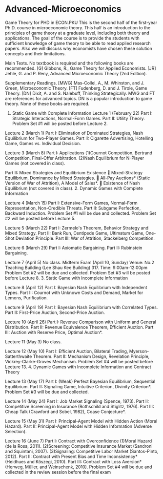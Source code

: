 # Advanced-Microeconomics
Game Theory for PHD in ECON.PKU 
This is the second half of the first-year Ph.D. course in microeconomic theory. 
This half is an introduction to the principles of game theory at a graduate level, including both 
theory and applications.
The goal of the course is to provide the students with sufficient knowledge of game theory to 
be able to read applied research papers. Also we will discuss why economists have chosen these 
solution concepts and their limitations.

Main Texts. No textbook is required and the following books are recommended.
[G] Gibbons, R., Game Theory for Applied Economists.
[JR] Jehle, G. and P. Reny, Advanced Microeconomic Theory (2nd Edition).

Supplementary Readings.
[MWG] Mas-Collel, A., M. Whinston, and J. Green, Microeconomic Theory.
[FT] Fudenberg, D. and J. Tirole, Game Theory.
[DN] Dixit, A. and S. Nalebuff, Thinking Strategically.
MWG and FT are references for advanced topics. DN is a popular introduction to game theory. 
None of these books are required.

1. Static Game with Complete Information
Lecture 1 (February 22)
Part I: Strategic Interactions, Normal-Form Games.
Part II: Utility Theory.
Problem Set #1 will be posted before Lecture 2.

Lecture 2 (March 1)
Part I: Elimination of Dominated Strategies, Nash Equilibrium for Two-Player Games.
Part II: Cigarette Advertising, Hotelling Game, Games vs. Individual Decision.

Lecture 3 (March 8)
Part I: Applications
 (1)Cournot Competition, Bertrand Competition, Final-Offer Arbitration.
 (2)Nash Equilibrium for N-Player Games (not covered in class).
 
Part II: Mixed Strategies and Equilibrium Existence
 Mixed-Strategy Equilibrium, Dominance by Mixed Strategies.
 All-Pay Auctions* (Static Version of War of Attrition), A Model of Sales*.
 Existence of Nash Equilibrium (not covered in class).
2. Dynamic Games with Complete Information

Lecture 4 (March 15)
Part I: Extensive-Form Games, Normal-Form Representation, Non-Credible Threats.
Part II: Subgame Perfection, Backward Induction.
Problem Set #1 will be due and collected.
Problem Set #2 will be posted before Lecture 5.

Lecture 5 (March 22)
Part I: Zermelo's Theorem, Behavior Strategy and Mixed Strategy.
Part II: Bank Run, Centipede Game, Ultimatum Game, One-Shot Deviation Principle.
Part III: War of Attrition, Stackelberg Competition.

Lecture 6 (March 29)
Part I: Axiomatic Bargaining.
Part II: Rubinstein Bargaining.

Lecture 7 (April 5)
No class.
Midterm Exam (April 10, Sunday)
Venue: No.2 Teaching Building (Lee Shau Kee Building) 317.
Time: 9:00am-12:00pm
Problem Set #2 will be due and collected.
Problem Set #3 will be posted before Lecture 8.
3. Static Game with Incomplete Information

Lecture 8 (April 12)
Part I: Bayesian Nash Equilibrium with Independent Types.
Part II: Cournot with Unknown Costs and Demand, Market for Lemons, Purification.

Lecture 9 (April 19)
Part I: Bayesian Nash Equilibrium with Correlated Types.
Part II: First-Price Auction, Second-Price Auction.

Lecture 10 (April 26)
Part I: Revenue Comparison with Uniform and General Distribution.
Part II: Revenue Equivalence Theorem, Efficient Auction.
Part III: Auction with Reserve Price, Optimal Auction*.

Lecture 11 (May 3)
No class.

Lecture 12 (May 10)
Part I: Efficient Auction, Bilateral Trading, Myerson-Satterthwaite Theorem.
Part II: Mechanism Design, Revelation Principle, Vickrey-Clarke-Groves Mechanism.
Problem Set #4 will be posted before Lecture 13.
4. Dynamic Games with Incomplete Information and Contract Theory

Lecture 13 (May 17)
Part I: (Weak) Perfect Bayesian Equilibrium, Sequential Equilibrium.
Part II: Signaling Game, Intuitive Criterion, Divinity Criterion*.
Problem Set #3 will be due and collected.

Lecture 14 (May 24)
Part I: Job Market Signaling (Spence, 1973).
Part II: Competitive Screening in Insurance (Rothschild and Stiglitz, 1976).
Part III: Cheap Talk (Crawford and Sobel, 1982), Coase Conjecture*.

Lecture 15 (May 31)
Part I: Principal-Agent Model with Hidden Action (Moral Hazard).
Part II: Principal-Agent Model with Hidden Information (Adverse Selection).

Lecture 16 (June 7)
Part I: Contract with Overconfidence
 (1)Moral Hazard (de la Rosa, 2011).
 (2)Screening: Competitive Insurance Market (Sandroni and Squintani, 2007).
 (3)Signaling: Competitive Labor Market (Santos-Pinto, 2012).
Part II: Contract with Present Bias and Time Inconsistency* (Heidhues and Kőszegi, 2010).
Part III: Contract with Loss Aversion* (Herweg, Müller, and Weinschenk, 2010).
Problem Set #4 will be due and collected in the review session before the final exam
